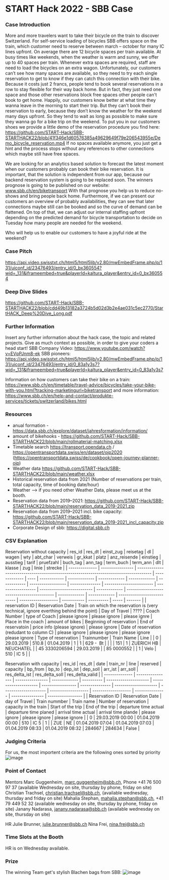 # START Hack 2022 - SBB Case

### Case Introduction
More and more travelers want to take their bicycle on the train to discover Switzerland. For self-service loading of bicycles SBB offers space on the train, which customer need to reserve between march – october for many IC lines upfront.
On average there are 12 bicycle spaces per train available. At busy times like weekends, when the weather is warm and sunny, we offer up to 40 spaces per train. 
Whenever extra spaces are required, staff are need to load the bicycles on an extra wagon.
Unfortunately, our customers can’t see how many spaces are available, so they need to try each single reservation to get to know if they can catch this connection with their bike.
Because it costs just 2 francs, people tend to book several reservations in a row to stay flexible for their way back home. But in fact, they just need one space and those other reservations block free spaces other people can't book to get home. 
Happily, our customers know better at what time they wanna leave in the morning to start their trip. But they can't book their reservation to early, because they don’t know the weather for the weekend many days upfront. So they tend to wait as long as possible to make sure they wanna go for a bike trip on the weekend. 
To put you in our customers shoes we provide a little demo of the reservation procedure you find here: https://github.com/START-Hack/SBB-STARTHACK22/blob/41f346e1d60576385a49629649f79e206543955e/Demo_bicycle_reservation.mp4 
If no spaces available anymore, you just get a hint and the process stops without any references to other connections which maybe still have free spaces.


We are looking for an analytics based solution to forecast the latest moment when our customers probably can book their bike reservation. 
It is important, that the solution is independent from our app, because our backend reservation system is going to be replaced soon.
The winners prognose is going to be published on our website: www.sbb.ch/en/biketransport
With that prognose you help us to reduce no-shows and bring people back home.
Furthermore, if we can present our customers an overview of probably availabilities, they can see that later connections maybe still can be booked and so the curve of demand can be flattened.
On top of that, we can adjust our internal staffing upfront depending on the predicted demand for bicycle transportation to decide on Tuesday how many people are needed for the weekend.

Who will help us to enable our customers to have a joyful ride at the weekend?

### Case Pitch
https://api.video.swisstxt.ch/html5/html5lib/v2.80/mwEmbedFrame.php/p/131/uiconf_id/23476493/entry_id/0_bx360554?wid=_131&iframeembed=true&playerId=kaltura_player&entry_id=0_bx360554

### Deep Dive Slides
https://github.com/START-Hack/SBB-STARTHACK22/blob/cdd49b13182a3724b5d02d3b2e4ae031c5ec2770/StartHACK_Deep%20Dive_Long.pdf

### Further Information
Insert any further information about the hack case, the topic and related projects.
Give as much context as possible, in order to give your coders a head start!
SBB Company Video: https://www.youtube.com/watch?v=EVpPJnm8-ek
SBB pioneers: https://api.video.swisstxt.ch/html5/html5lib/v2.80/mwEmbedFrame.php/p/131/uiconf_id/23476493/entry_id/0_83a1y3s7?wid=_131&iframeembed=true&playerId=kaltura_player&entry_id=0_83a1y3s7

Information on how customers can take their bike on a train: https://www.sbb.ch/en/timetable/travel-advice/bicycles/take-your-bike-with-you.html?tracking-marketingurl=biketransport and more information: https://www.sbb.ch/en/help-and-contact/produkte-services/tickets/switzerland/bikes.html

### Resources
- anual formation - https://data.sbb.ch/explore/dataset/jahresformation/information/
- amount of bikehooks - https://github.com/START-Hack/SBB-STARTHACK22/blob/main/rollmaterial-matching.xlsx
-	Timetable search https://transport.opendata.ch / https://opentransportdata.swiss/en/dataset/ojp2020 (https://opentransportdata.swiss/de/cookbook/open-journey-planner-ojp)
-	Weather data https://github.com/START-Hack/SBB-STARTHACK22/blob/main/weather.xlsx
-	Historical reservation data from 2021 (Number of reservations per train, total capacity, time of booking date/hour) 
- Weather --> if you need other Weather Data, please meet us at the booth.
- Reservation data from 2019–2021: https://github.com/START-Hack/SBB-STARTHACK22/blob/main/reservation_data_2019-2021.zip
- Reservation data from 2019–2021 incl. bike capacity: https://github.com/START-Hack/SBB-STARTHACK22/blob/main/reservation_data_2019-2021_incl_capacity.zip
- Corporate Design of sbb: https://digital.sbb.ch

### CSV Explanation
Reservation without capacity
| res\_id        | res\_dt          | einst\_zug                                                                            | reisetag      | dl   | wagen        | wty           | abt\_char     | verweis       | gr\_kkat     | platz              | anz\_reisende   | einstieg                 | ausstieg           | tarif                      | pruefzahl     | buch\_tag                                  | ann\_tag      | term\_buch    | term\_ann                   | dlt                 | klasse      | zug        | linie | strecke |
| -------------- | ---------------- | ------------------------------------------------------------------------------------- | ------------- | ---- | ------------ | ------------- | ------------- | ------------- | ------------ | ------------------ | --------------- | ------------------------ | ------------------ | -------------------------- | ------------- | ------------------------------------------ | ------------- | ------------- | --------------------------- | ------------------- | ----------- | ---------- | ----- | ------- |
| reservation ID | Reservation Date | Train on which the reservation is (very technical, ignore everthing behind the point) | Day of Travel | ???? | Coach Number | type of Coach | please ignore | please ignore | please ignre | Place in the coach | amount of bikes | Beginning of reservation | End of reservatoin | price info (please ignore) | please ignore | Date of reservation (redudant to column C) | please ignore | please ignore | please ignore please ignore | Type of reservation | Trainnumber | Train Name | Line  |
| 0              | 29.03.2019       | 510.8                                                                                 | 01.04.2019    | 1    | 1            | 629 -  Bt     |               |               |              | 151                | 1               | ZUERICH HB               | NEUCHATEL          |                            | 45 3330206594 | 29.03.2019                                 |               | 85 0000552    |                             | 1                   | Velo        | 510        | IC 5  |         |

Reservation with capacity
| res\_id        | res\_dt          | date             | train\_nr     | line       | reserved              | capacity              | bp\_from          | bp\_to          | dep\_ist              | dep\_soll             | arr\_ist            | arr\_soll           | res\_delta\_ist | res\_delta\_soll | res\_delta\_valid |
| -------------- | ---------------- | ---------------- | ------------- | ---------- | --------------------- | --------------------- | ----------------- | --------------- | --------------------- | --------------------- | ------------------- | ------------------- | --------------- | ---------------- | ----------------- |
| Reservation ID | Reservation Date | day  of Travel    | Train nummber | Train name | Number of reservation | capacity in the train | Start of the trip | End of the trip | departure time actual | departure time planed | arrival time actual | arrival time plande | please ignore   | please ignore    | please ignore     |
| 0              | 29.03.2019 00:00 | 01.04.2019 00:00 | 510           | IC 5       | 1                     |                       | ZUE               | NE              | 01.04.2019 07:04      | 01.04.2019 07:03      | 01.04.2019 08:33    | 01.04.2019 08:32    | 284667          | 284634           | False             |

### Judging Criteria
For us, the most importent criteria are the following ones sorted by priority
![image](https://user-images.githubusercontent.com/101132509/158769748-2087032d-104f-40ca-8623-9e9af4685cbf.png)

### Point of Contact
Mentors
Marc Guggenheim, marc.guggenheim@sbb.ch, Phone +41 76 500 97 37 (available Wednesday on site, thursday by phone, friday on site)
Christian Trachsel, christian.trachsel@sbb.ch, (available wednesday, thursday and friday on site)
Mahalia Stephan, mahalia.stephan@sbb.ch, +41 79 449 52 32 (available wednesday on site, thursday by phone, friday on site)
Janany Nadarasa, janany.nadarasa@sbb.ch (available wednesday on site, thursday on site)

HR
Julie Brunner, julie.brunner@sbb.ch
Nina Frei, nina.frei@sbb.ch


### Time Slots at the Booth
HR is on Wednesday available.

### Prize
The winning Team get's stylish Blachen bags from SBB:
![image](https://user-images.githubusercontent.com/101132509/158331979-bd3f17f3-629f-4f06-821d-9f926cc4df0a.png)
